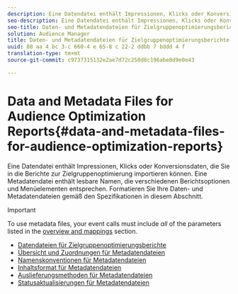 ```yaml
---
description: Eine Datendatei enthält Impressionen, Klicks oder Konversionsdaten, die Sie in die Berichte zur Zielgruppenoptimierung importieren können. Eine Metadatendatei enthält lesbare Namen, die verschiedenen Berichtsoptionen und Menüelementen entsprechen. Formatieren Sie Ihre Daten- und Metadatendateien gemäß den Spezifikationen in diesem Abschnitt.
seo-description: Eine Datendatei enthält Impressionen, Klicks oder Konversionsdaten, die Sie in die Berichte zur Zielgruppenoptimierung importieren können. Eine Metadatendatei enthält lesbare Namen, die verschiedenen Berichtsoptionen und Menüelementen entsprechen. Formatieren Sie Ihre Daten- und Metadatendateien gemäß den Spezifikationen in diesem Abschnitt.
seo-title: Daten- und Metadatendateien für Zielgruppenoptimierungsberichte
solution: Audience Manager
title: Daten- und Metadatendateien für Zielgruppenoptimierungsberichte
uuid: 80 aa 4 bc 3-c 660-4 e 65-8 c 22-2 ddbb 7 bddd 4 f
translation-type: tm+mt
source-git-commit: c9737315132e2ae7d72c250d8c196abe8d9e0e43

---
```



# Data and Metadata Files for Audience Optimization Reports{#data-and-metadata-files-for-audience-optimization-reports}

Eine Datendatei enthält Impressionen, Klicks oder Konversionsdaten, die Sie in die Berichte zur Zielgruppenoptimierung importieren können. Eine Metadatendatei enthält lesbare Namen, die verschiedenen Berichtsoptionen und Menüelementen entsprechen. Formatieren Sie Ihre Daten- und Metadatendateien gemäß den Spezifikationen in diesem Abschnitt.

>[!IMPORTANT]
>
>To use metadata files, your event calls must include *all* of the parameters listed in the [overview and mappings](../../../reporting/audience-optimization-reports/metadata-files-intro/metadata-file-overview.md) section.

* [Datendateien für Zielgruppenoptimierungsberichte](/help/using/reporting/audience-optimization-reports/metadata-files-intro/datafiles-intro.md)
* [Übersicht und Zuordnungen für Metadatendateien](/help/using/reporting/audience-optimization-reports/metadata-files-intro/metadata-file-overview.md)
* [Namenskonventionen für Metadatendateien](/help/using/reporting/audience-optimization-reports/metadata-files-intro/metadata-file-names.md)
* [Inhaltsformat für Metadatendateien](/help/using/reporting/audience-optimization-reports/metadata-files-intro/metadata-file-contents.md)
* [Auslieferungsmethoden für Metadatendateien](/help/using/reporting/audience-optimization-reports/metadata-files-intro/metadata-delivery-methods.md)
* [Statusaktualisierungen für Metadatendateien](/help/using/reporting/audience-optimization-reports/metadata-files-intro/metadata-update-status.md)




